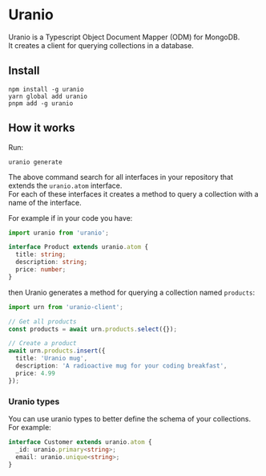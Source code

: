 # Uranio

Uranio is a Typescript Object Document Mapper (ODM) for MongoDB.\
It creates a client for querying collections in a database.

## Install

```
npm install -g uranio
yarn global add uranio
pnpm add -g uranio
```

## How it works

Run:
```
uranio generate
```

The above command search for all interfaces in your repository that extends
the `uranio.atom` interface.\
For each of these interfaces it creates a method to query a collection with a
name of the interface.

For example if in your code you have:

```typescript
import uranio from 'uranio';

interface Product extends uranio.atom {
  title: string;
  description: string;
  price: number;
}
```

then Uranio generates a method for querying a collection named `products`:

```typescript
import urn from 'uranio-client';

// Get all products
const products = await urn.products.select({});

// Create a product
await urn.products.insert({
  title: 'Uranio mug',
  description: 'A radioactive mug for your coding breakfast',
  price: 4.99
});
```

### Uranio types

You can use uranio types to better define the schema of your collections.\
For example:

```typescript
interface Customer extends uranio.atom {
  _id: uranio.primary<string>;
  email: uranio.unique<string>;
}
```

